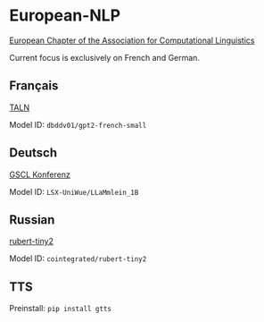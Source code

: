 # European-NLP

[European Chapter of the Association for Computational Linguistics](https://eacl.org/)

Current focus is exclusively on French and German.

## Français

[TALN](https://www.atala.org/-Conference-TALN-RECITAL)

Model ID: `dbddv01/gpt2-french-small`

## Deutsch

[GSCL Konferenz](https://www.gscl.org/events/)

Model ID: `LSX-UniWue/LLaMmlein_1B`

## Russian

[rubert-tiny2](https://huggingface.co/cointegrated/rubert-tiny2)

Model ID: `cointegrated/rubert-tiny2`

## TTS

Preinstall: `pip install gtts`

